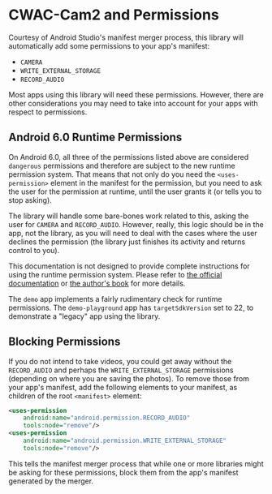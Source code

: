 # CWAC-Cam2 and Permissions

Courtesy of Android Studio's manifest merger process, this library
will automatically add some permissions to your app's manifest:

- `CAMERA`
- `WRITE_EXTERNAL_STORAGE`
- `RECORD_AUDIO`

Most apps using this library will need these permissions. However,
there are other considerations you may need to take into account
for your apps with respect to permissions.

## Android 6.0 Runtime Permissions

On Android 6.0, all three of the permissions listed above are
considered `dangerous` permissions and therefore are subject to the
new runtime permission system. That means that not only do you
need the `<uses-permission>` element in the manifest for the permission,
but you need to ask the user for the permission at runtime, until
the user grants it (or tells you to stop asking).

The library will handle some bare-bones work related to this,
asking the user for `CAMERA` and `RECORD_AUDIO`. However, really,
this logic should be in the app, not the library, as you will need to
deal with the cases where the user declines the permission (the library
just finishes its activity and returns control to you).

This documentation is not designed to provide complete instructions
for using the runtime permission system. Please refer to
[the official documentation](http://developer.android.com/preview/features/runtime-permissions.html)
or [the author's book](https://commonsware.com/Android) for more
details.

The `demo` app implements a fairly rudimentary check for
runtime permissions. The `demo-playground` app has
`targetSdkVersion` set to 22, to demonstrate a "legacy" app
using the library.

## Blocking Permissions

If you do not intend to take videos, you could get away without
the `RECORD_AUDIO` and perhaps the `WRITE_EXTERNAL_STORAGE`
permissions (depending on where you are saving the photos).
To remove those from your app's manifest, add
the following elements to your manifest, as children of the
root `<manifest>` element:

```xml
<uses-permission
    android:name="android.permission.RECORD_AUDIO"
    tools:node="remove"/>
<uses-permission
    android:name="android.permission.WRITE_EXTERNAL_STORAGE"
    tools:node="remove"/>
```

This tells the manifest merger process that while one or more
libraries might be asking for these permissions, block them
from the app's manifest generated by the merger.

